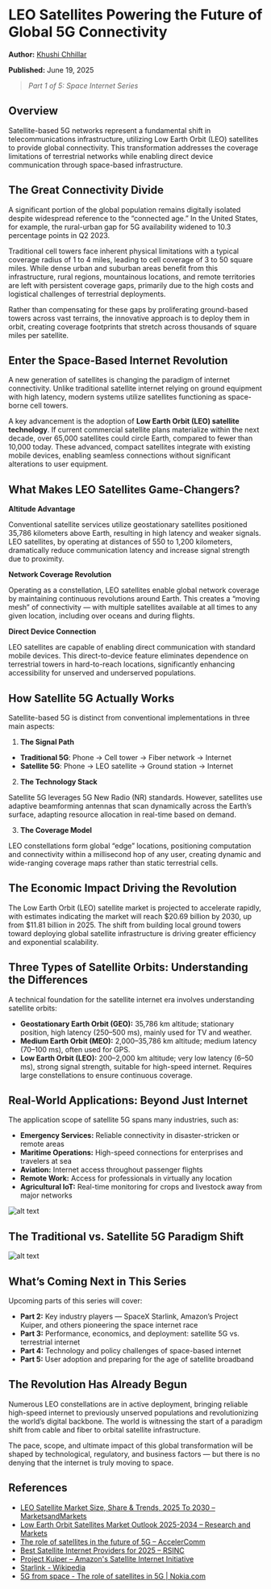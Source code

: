 # LEO Satellites Powering the Future of Global 5G Connectivity

**Author:** [Khushi Chhillar](https://www.linkedin.com/in/kcl17/)

**Published:** June 19, 2025

> _Part 1 of 5: Space Internet Series_

## Overview

Satellite-based 5G networks represent a fundamental shift in telecommunications infrastructure, utilizing Low Earth Orbit (LEO) satellites to provide global connectivity. This transformation addresses the coverage limitations of terrestrial networks while enabling direct device communication through space-based infrastructure.

## The Great Connectivity Divide

A significant portion of the global population remains digitally isolated despite widespread reference to the “connected age.” In the United States, for example, the rural-urban gap for 5G availability widened to 10.3 percentage points in Q2 2023.

Traditional cell towers face inherent physical limitations with a typical coverage radius of 1 to 4 miles, leading to cell coverage of 3 to 50 square miles. While dense urban and suburban areas benefit from this infrastructure, rural regions, mountainous locations, and remote territories are left with persistent coverage gaps, primarily due to the high costs and logistical challenges of terrestrial deployments.

Rather than compensating for these gaps by proliferating ground-based towers across vast terrains, the innovative approach is to deploy them in orbit, creating coverage footprints that stretch across thousands of square miles per satellite.

## Enter the Space-Based Internet Revolution

A new generation of satellites is changing the paradigm of internet connectivity. Unlike traditional satellite internet relying on ground equipment with high latency, modern systems utilize satellites functioning as space-borne cell towers.

A key advancement is the adoption of **Low Earth Orbit (LEO) satellite technology**. If current commercial satellite plans materialize within the next decade, over 65,000 satellites could circle Earth, compared to fewer than 10,000 today. These advanced, compact satellites integrate with existing mobile devices, enabling seamless connections without significant alterations to user equipment.

## What Makes LEO Satellites Game-Changers?

**Altitude Advantage**

Conventional satellite services utilize geostationary satellites positioned 35,786 kilometers above Earth, resulting in high latency and weaker signals. LEO satellites, by operating at distances of 550 to 1,200 kilometers, dramatically reduce communication latency and increase signal strength due to proximity.

**Network Coverage Revolution**

Operating as a constellation, LEO satellites enable global network coverage by maintaining continuous revolutions around Earth. This creates a “moving mesh” of connectivity — with multiple satellites available at all times to any given location, including over oceans and during flights.

**Direct Device Connection**

LEO satellites are capable of enabling direct communication with standard mobile devices. This direct-to-device feature eliminates dependence on terrestrial towers in hard-to-reach locations, significantly enhancing accessibility for unserved and underserved populations.

## How Satellite 5G Actually Works

Satellite-based 5G is distinct from conventional implementations in three main aspects:

1. **The Signal Path**

- **Traditional 5G**: Phone → Cell tower → Fiber network → Internet
- **Satellite 5G**: Phone → LEO satellite → Ground station → Internet

2. **The Technology Stack**

Satellite 5G leverages 5G New Radio (NR) standards. However, satellites use adaptive beamforming antennas that scan dynamically across the Earth’s surface, adapting resource allocation in real-time based on demand.

3. **The Coverage Model**

LEO constellations form global “edge” locations, positioning computation and connectivity within a millisecond hop of any user, creating dynamic and wide-ranging coverage maps rather than static terrestrial cells.

## The Economic Impact Driving the Revolution

The Low Earth Orbit (LEO) satellite market is projected to accelerate rapidly, with estimates indicating the market will reach $20.69 billion by 2030, up from $11.81 billion in 2025. The shift from building local ground towers toward deploying global satellite infrastructure is driving greater efficiency and exponential scalability.

## Three Types of Satellite Orbits: Understanding the Differences

A technical foundation for the satellite internet era involves understanding satellite orbits:

- **Geostationary Earth Orbit (GEO):** 35,786 km altitude; stationary position, high latency (250–500 ms), mainly used for TV and weather.
- **Medium Earth Orbit (MEO):** 2,000–35,786 km altitude; medium latency (70–100 ms), often used for GPS.
- **Low Earth Orbit (LEO):** 200–2,000 km altitude; very low latency (6–50 ms), strong signal strength, suitable for high-speed internet. Requires large constellations to ensure continuous coverage.

## Real-World Applications: Beyond Just Internet

The application scope of satellite 5G spans many industries, such as:

- **Emergency Services:** Reliable connectivity in disaster-stricken or remote areas
- **Maritime Operations:** High-speed connections for enterprises and travelers at sea
- **Aviation:** Internet access throughout passenger flights
- **Remote Work:** Access for professionals in virtually any location
- **Agricultural IoT:** Real-time monitoring for crops and livestock away from major networks

![alt text](./images/5g-ntn-vs-traditional-arch.png)

## The Traditional vs. Satellite 5G Paradigm Shift

![alt text](./images/satellite-5g.webp)

## What’s Coming Next in This Series

Upcoming parts of this series will cover:

- **Part 2:** Key industry players — SpaceX Starlink, Amazon’s Project Kuiper, and others pioneering the space internet race
- **Part 3:** Performance, economics, and deployment: satellite 5G vs. terrestrial internet
- **Part 4:** Technology and policy challenges of space-based internet
- **Part 5:** User adoption and preparing for the age of satellite broadband

## The Revolution Has Already Begun

Numerous LEO constellations are in active deployment, bringing reliable high-speed internet to previously unserved populations and revolutionizing the world’s digital backbone. The world is witnessing the start of a paradigm shift from cable and fiber to orbital satellite infrastructure.

The pace, scope, and ultimate impact of this global transformation will be shaped by technological, regulatory, and business factors — but there is no denying that the internet is truly moving to space.

## References

- [LEO Satellite Market Size, Share & Trends, 2025 To 2030 – MarketsandMarkets](https://www.marketsandmarkets.com/Market-Reports/leo-satellite-market-252330251.html)
- [Low Earth Orbit Satellites Market Outlook 2025-2034 – Research and Markets](https://www.researchandmarkets.com/reports/6092920/low-earth-orbit-satellites-market-outlook)
- [The role of satellites in the future of 5G – AccelerComm](https://www.accelercomm.com/news/satellites-role-in-the-future-of-5g)
- [Best Satellite Internet Providers for 2025 – RSINC](https://www.rsinc.com/best-satellite-internet-providers-for-2025.php)
- [Project Kuiper – Amazon's Satellite Internet Initiative](https://www.aboutamazon.in/news/devices/amazon-project-kuiper-satellite-network)
- [Starlink - Wikipedia](https://en.wikipedia.org/wiki/Starlink)
- [5G from space - The role of satellites in 5G | Nokia.com](https://www.nokia.com/thought-leadership/articles/5g-space-satellites/)
